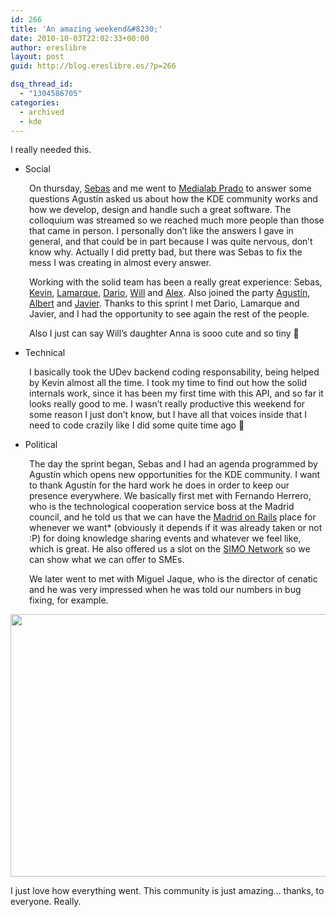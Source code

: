 ```yaml
---
id: 266
title: 'An amazing weekend&#8230;'
date: 2010-10-03T22:02:33+00:00
author: ereslibre
layout: post
guid: http://blog.ereslibre.es/?p=266

dsq_thread_id:
  - "1304586705"
categories:
  - archived
  - kde
---
```

I really needed this.

  * Social

<p style="padding-left: 30px;">
  On thursday, <a href="http://satellite.vizzzion.org/blog/" target="_blank">Sebas</a> and me went to <a href="http://medialab-prado.es/" target="_blank">Medialab Prado</a> to answer some questions Agustín asked us about how the KDE community works and how we develop, design and handle such a great software. The colloquium was streamed so we reached much more people than those that came in person. I personally don&#8217;t like the answers I gave in general, and that could be in part because I was quite nervous, don&#8217;t know why. Actually I did pretty bad, but there was Sebas to fix the mess I was creating in almost every answer.
</p>

<p style="padding-left: 30px;">
  Working with the solid team has been a really great experience: Sebas, <a href="http://ervin.ipsquad.net/" target="_blank">Kevin</a>, <a href="http://lamarque-lvs.blogspot.com/search/label/kde" target="_blank">Lamarque</a>, <a href="http://drfav.wordpress.com/" target="_blank">Dario</a>, <a href="http://www.kdedevelopers.org/blog/77" target="_self">Will</a> and <a href="http://www.afiestas.org/">Alex</a>. Also joined the party <a href="http://abenitobethencourt.blogspot.com/" target="_blank">Agustín</a>, <a href="http://tsdgeos.blogspot.com/" target="_blank">Albert</a> and <a href="http://lizards.opensuse.org/author/javierllorente/" target="_blank">Javier</a>. Thanks to this sprint I met Dario, Lamarque and Javier, and I had the opportunity to see again the rest of the people.
</p>

<p style="padding-left: 30px;">
  Also I just can say Will&#8217;s daughter Anna is sooo cute and so tiny 🙂
</p>

  * Technical

<p style="padding-left: 30px;">
  I basically took the UDev backend coding responsability, being helped by Kevin almost all the time. I took my time to find out how the solid internals work, since it has been my first time with this API, and so far it looks really good to me. I wasn&#8217;t really productive this weekend for some reason I just don&#8217;t know, but I have all that voices inside that I need to code crazily like I did some quite time ago 🙂
</p>

  * Political

<p style="padding-left: 30px;">
  The day the sprint began, Sebas and I had an agenda programmed by Agustín which opens new opportunities for the KDE community. I want to thank Agustín for the hard work he does in order to keep our presence everywhere. We basically first met with Fernando Herrero, who is the technological cooperation service boss at the Madrid council, and he told us that we can have the <a href="http://madridonrails.com/" target="_blank">Madrid on Rails</a> place for whenever we want* (obviously it depends if it was already taken or not :P) for doing knowledge sharing events and whatever we feel like, which is great. He also offered us a slot on the <a href="http://www.ifema.es/web/ferias/simonetwork/default.html" target="_blank">SIMO Network</a> so we can show what we can offer to SMEs.
</p>

<p style="padding-left: 30px;">
  We later went to met with Miguel Jaque, who is the director of cenatic and he was very impressed when he was told our numbers in bug fixing, for example.
</p>

<p style="text-align: center;">
  <img class="aligncenter" title="Photo obviously taken by Sebas™" src="http://media.ereslibre.es/2010/10/IMG_4155.JPG" alt="" width="640" height="420" />
</p>

I just love how everything went. This community is just amazing&#8230; thanks, to everyone. Really.
